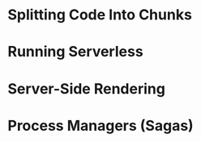 # Splitting Code Into Chunks
# Running Serverless
# Server-Side Rendering
# Process Managers (Sagas)